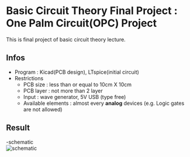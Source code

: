 # Basic Circuit Theory Final Project : One Palm Circuit(OPC) Project

This is final project of basic circuit theory lecture.  

## Infos  
- Program : Kicad(PCB design), LTspice(initial circuit)  
- Restrictions  
  - PCB size : less than or equal to 10cm X 10cm  
  - PCB layer : not more than 2 layer  
  - Input : wave generator, 5V USB (type free)  
  - Available elements : almost every **analog** devices (e.g. Logic gates are not allowed)  

## Result  
-schematic  
![schematic](https://user-images.githubusercontent.com/26185179/100888190-2fe57500-34f9-11eb-85db-592e53a0033d.png)
